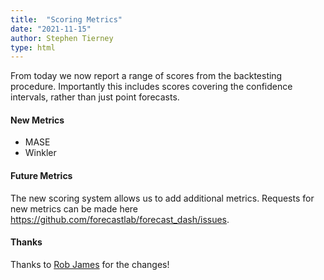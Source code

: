 ```yaml
---
title:  "Scoring Metrics"
date: "2021-11-15"
author: Stephen Tierney
type: html
---
```


<p>
From today we now report a range of scores from the backtesting procedure.
Importantly this includes scores covering the confidence intervals, rather than
just point forecasts.
</p>

<h4>New Metrics</h4>

<ul>
<li>MASE</li>
<li>Winkler</li>
</ul>

<h4>Future Metrics</h4>

<p>
The new scoring system allows us to add additional metrics. Requests for new metrics can be made here <a href="https://github.com/forecastlab/forecast_dash/issues">https://github.com/forecastlab/forecast_dash/issues</a>.
</p>

<h4>Thanks</h4>

<p>
Thanks to <a href="https://github.com/rjames6023">Rob James</a> for the changes!
</p>
